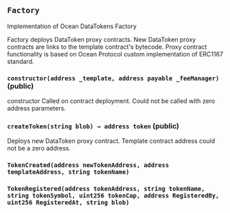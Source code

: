 ## `Factory`



Implementation of Ocean DataTokens Factory

Factory deploys DataToken proxy contracts.
New DataToken proxy contracts are links to the template contract's bytecode. 
Proxy contract functionality is based on Ocean Protocol custom implementation of ERC1167 standard.


### `constructor(address _template, address payable _feeManager)` (public)



constructor
Called on contract deployment. Could not be called with zero address parameters.


### `createToken(string blob) → address token` (public)



Deploys new DataToken proxy contract.
Template contract address could not be a zero address. 



### `TokenCreated(address newTokenAddress, address templateAddress, string tokenName)`





### `TokenRegistered(address tokenAddress, string tokenName, string tokenSymbol, uint256 tokenCap, address RegisteredBy, uint256 RegisteredAt, string blob)`





